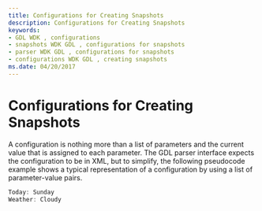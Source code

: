 ```yaml
---
title: Configurations for Creating Snapshots
description: Configurations for Creating Snapshots
keywords:
- GDL WDK , configurations
- snapshots WDK GDL , configurations for snapshots
- parser WDK GDL , configurations for snapshots
- configurations WDK GDL , creating snapshots
ms.date: 04/20/2017
---
```


# Configurations for Creating Snapshots


A configuration is nothing more than a list of parameters and the current value that is assigned to each parameter. The GDL parser interface expects the configuration to be in XML, but to simplify, the following pseudocode example shows a typical representation of a configuration by using a list of parameter-value pairs.

```cpp
Today: Sunday
Weather: Cloudy
```

 

 




